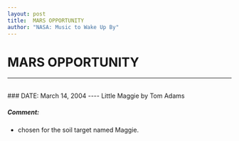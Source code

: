 ```yaml
---
layout: post
title:  MARS OPPORTUNITY
author: "NASA: Music to Wake Up By"
---
```


# MARS OPPORTUNITY
----
<br/>
### DATE: March 14, 2004
----
Little Maggie by Tom Adams

##### Comment:
* chosen for the soil target named Maggie.
